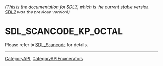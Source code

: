 ###### (This is the documentation for SDL3, which is the current stable version. [SDL2](https://wiki.libsdl.org/SDL2/) was the previous version!)
# SDL_SCANCODE_KP_OCTAL

Please refer to [SDL_Scancode](SDL_Scancode) for details.

----
[CategoryAPI](CategoryAPI), [CategoryAPIEnumerators](CategoryAPIEnumerators)

